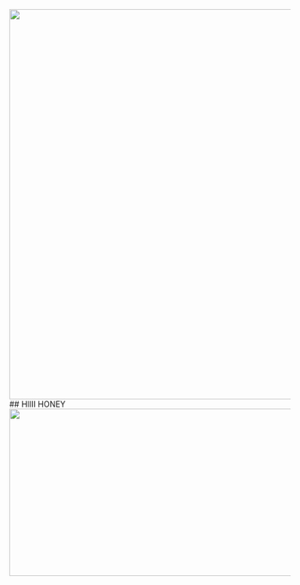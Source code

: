 <div id="header" align="center">
  <img src="https://github.com/user-attachments/assets/81480306-df86-49d7-9ec0-82b376e0d305" width="700"/>
</div>
## HIIII HONEY
<div align="center">
  <img src="https://media0.giphy.com/media/v1.Y2lkPTc5MGI3NjExY3hvZG1jcHU0OGM2NmZqcWJub3d6aHJmdW1iZWRjNjQ0azd6eGw4bSZlcD12MV9pbnRlcm5hbF9naWZfYnlfaWQmY3Q9Zw/bGl8yMNLsU7ao/giphy.gif" width="600" height="300"/>
</div>
